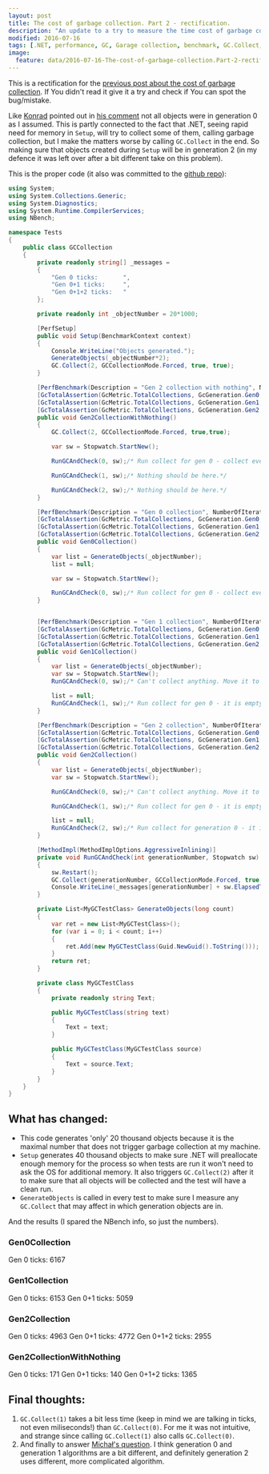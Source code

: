 ```yaml
---
layout: post
title: The cost of garbage collection. Part 2 - rectification.
description: "An update to a try to measure the time cost of garbage collection in .NET."
modified: 2016-07-16
tags: [.NET, performance, GC, Garage collection, benchmark, GC.Collect, NBench]
image:
  feature: data/2016-07-16-The-cost-of-garbage-collection.Part-2-rectification/logo.jpg
---
```


This is a rectification for the [previous post about the cost of garbage collection](/The-cost-of-garbage-collection/). If You didn't read it give it a try and check if You can spot the bug/mistake.

Like [Konrad](http://blog.kokosa.net/) pointed out in [his comment](http://disq.us/p/1a0iccx) not all objects were in generation 0 as I assumed. This is partly connected to the fact that .NET, seeing rapid need for memory in `Setup`, will try to collect some of them, calling garbage collection, but I make the matters worse by calling `GC.Collect` in the end. So making sure that objects created during `Setup` will be in generation 2 (in my defence it was left over after a bit different take on this problem).

This is the proper code (it also was committed to the [github repo](https://github.com/maklipsa/CSharpPerfExperiments)):

```csharp
using System;
using System.Collections.Generic;
using System.Diagnostics;
using System.Runtime.CompilerServices;
using NBench;

namespace Tests
{
    public class GCCollection
    {
        private readonly string[] _messages =
        {
            "Gen 0 ticks:       ",
            "Gen 0+1 ticks:     ",
            "Gen 0+1+2 ticks:   "
        };

        private readonly int _objectNumber = 20*1000;

        [PerfSetup]
        public void Setup(BenchmarkContext context)
        {
            Console.WriteLine("Objects generated.");
            GenerateObjects(_objectNumber*2);
            GC.Collect(2, GCCollectionMode.Forced, true, true);
        }

        [PerfBenchmark(Description = "Gen 2 collection with nothing", NumberOfIterations = 1, RunMode = RunMode.Iterations, TestMode = TestMode.Test)]
        [GcTotalAssertion(GcMetric.TotalCollections, GcGeneration.Gen0, MustBe.ExactlyEqualTo, 3d)]
        [GcTotalAssertion(GcMetric.TotalCollections, GcGeneration.Gen1, MustBe.ExactlyEqualTo, 2d)]
        [GcTotalAssertion(GcMetric.TotalCollections, GcGeneration.Gen2, MustBe.ExactlyEqualTo, 1d)]
        public void Gen2CollectionWithNothing()
        {
            GC.Collect(2, GCCollectionMode.Forced, true,true);

            var sw = Stopwatch.StartNew();

            RunGCAndCheck(0, sw);/* Run collect for gen 0 - collect everything.*/

            RunGCAndCheck(1, sw);/* Nothing should be here.*/

            RunGCAndCheck(2, sw);/* Nothing should be here.*/
        }

        [PerfBenchmark(Description = "Gen 0 collection", NumberOfIterations = 1, RunMode = RunMode.Iterations,TestMode = TestMode.Test)]
        [GcTotalAssertion(GcMetric.TotalCollections, GcGeneration.Gen0, MustBe.ExactlyEqualTo, 1d)]
        [GcTotalAssertion(GcMetric.TotalCollections, GcGeneration.Gen1, MustBe.ExactlyEqualTo, 0.0d)]
        [GcTotalAssertion(GcMetric.TotalCollections, GcGeneration.Gen2, MustBe.ExactlyEqualTo, 0.0d)]
        public void Gen0Collection()
        {
            var list = GenerateObjects(_objectNumber);
            list = null;

            var sw = Stopwatch.StartNew();

            RunGCAndCheck(0, sw);/* Run collect for gen 0 - collect everything.*/
        }


        [PerfBenchmark(Description = "Gen 1 collection", NumberOfIterations = 1, RunMode = RunMode.Iterations,TestMode = TestMode.Test)]
        [GcTotalAssertion(GcMetric.TotalCollections, GcGeneration.Gen0, MustBe.ExactlyEqualTo, 2.0d)]
        [GcTotalAssertion(GcMetric.TotalCollections, GcGeneration.Gen1, MustBe.ExactlyEqualTo, 1.0d)]
        [GcTotalAssertion(GcMetric.TotalCollections, GcGeneration.Gen2, MustBe.ExactlyEqualTo, 0.0d)]
        public void Gen1Collection()
        {
            var list = GenerateObjects(_objectNumber);
            var sw = Stopwatch.StartNew();
            RunGCAndCheck(0, sw);/* Can't collect anything. Move it to gen 1.*/

            list = null;
            RunGCAndCheck(1, sw);/* Run collect for gen 0 - it is empty. Run gen 1 collection - collect everything.*/
        }

        [PerfBenchmark(Description = "Gen 2 collection", NumberOfIterations = 1, RunMode = RunMode.Iterations,TestMode = TestMode.Test)]
        [GcTotalAssertion(GcMetric.TotalCollections, GcGeneration.Gen0, MustBe.ExactlyEqualTo, 3.0d)]
        [GcTotalAssertion(GcMetric.TotalCollections, GcGeneration.Gen1, MustBe.ExactlyEqualTo, 2.0d)]
        [GcTotalAssertion(GcMetric.TotalCollections, GcGeneration.Gen2, MustBe.ExactlyEqualTo, 1.0d)]
        public void Gen2Collection()
        {
            var list = GenerateObjects(_objectNumber);
            var sw = Stopwatch.StartNew();

            RunGCAndCheck(0, sw);/* Can't collect anything. Move it to gen 1.*/

            RunGCAndCheck(1, sw);/* Run collect for gen 0 - it is empty. Run gen 1 collection - collect the list elements.*/

            list = null;
            RunGCAndCheck(2, sw);/* Run collect for generation 0 - it is empty. Run collect for generation 1 - it is empty. Run collect for generation 2 - collect everything.*/
        }

        [MethodImpl(MethodImplOptions.AggressiveInlining)]
        private void RunGCAndCheck(int generationNumber, Stopwatch sw)
        {
            sw.Restart();
            GC.Collect(generationNumber, GCCollectionMode.Forced, true,true);
            Console.WriteLine(_messages[generationNumber] + sw.ElapsedTicks);
        }

        private List<MyGCTestClass> GenerateObjects(long count)
        {
            var ret = new List<MyGCTestClass>();
            for (var i = 0; i < count; i++)
            {
                ret.Add(new MyGCTestClass(Guid.NewGuid().ToString()));
            }
            return ret;
        }

        private class MyGCTestClass
        {
            private readonly string Text;

            public MyGCTestClass(string text)
            {
                Text = text;
            }

            public MyGCTestClass(MyGCTestClass source)
            {
                Text = source.Text;
            }
        }
    }
}
```

## What has changed:
- This code generates 'only' 20 thousand objects because it is the maximal number that does not trigger garbage collection at my machine. 
- `Setup` generates 40 thousand objects to make sure .NET will preallocate enough memory for the process so when tests are run it won't need to ask the OS for additional memory. It also triggers `GC.Collect(2)` after it to make sure that all objects will be collected and the test will have a clean run.
- `GenerateObjects` is called in every test to make sure I measure any `GC.Collect` that may affect in which generation objects are in.  

And the results (I spared the NBench info, so just the numbers).

### Gen0Collection

Gen 0 ticks:       6167

### Gen1Collection

Gen 0 ticks:       6153
Gen 0+1 ticks:     5059
 
### Gen2Collection

Gen 0 ticks:       4963
Gen 0+1 ticks:     4772
Gen 0+1+2 ticks:   2955
 
### Gen2CollectionWithNothing

Gen 0 ticks:       171
Gen 0+1 ticks:     140
Gen 0+1+2 ticks:   1365

## Final thoughts: 
1. `GC.Collect(1)` takes a bit less time (keep in mind we are talking in ticks, not even miliseconds!) than `GC.Collect(0)`. For me it was not intuitive, and strange since calling `GC.Collect(1)` also calls `GC.Collect(0)`. 
2. And finally to answer [Michał's question](http://disq.us/p/18p9xvb). I think generation 0 and generation 1 algorithms are a bit different, and definitely generation 2 uses different, more complicated algorithm.